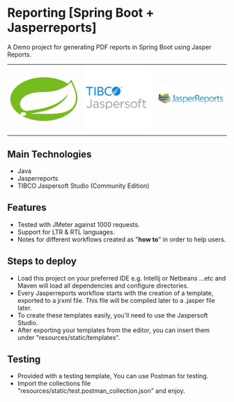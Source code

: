 # Reporting [Spring Boot + Jasperreports]
  
A Demo project for generating PDF reports in Spring Boot using Jasper Reports.  

<p align="center">
  <table>
    <tr>
      <td><img src="src/main/resources/static/images/spring.svg" width="200" height="100"/></td>
      <td><img src="src/main/resources/static/images/jaspersoft-tibco.png" width="200"/></td>
      <td><img src="src/main/resources/static/images/jasper-reports.png" width="200"/></td>
    </tr>
  </table>
</p>  

## Main Technologies  
- Java
- Jasperreports
- TIBCO Jaspersoft Studio (Community Edition)  

## Features
- Tested with JMeter against 1000 requests.  
- Support for LTR & RTL languages.
- Notes for different workflows created as "**how to**" in order to help users.

## Steps to deploy
- Load this project on your preferred IDE e.g. Intellij or Netbeans ...etc and Maven will load all dependencies
  and configure directories.    
- Every Jasperreports workflow starts with the creation of a template, exported to a jrxml file.
  This file will be compiled later to a .jasper file later.   
- To create these templates easily, you'll need to use the Jaspersoft Studio.
- After exporting your templates from the editor, you can insert them under 
  "resources/static/templates".    
## Testing
- Provided with a testing template, You can use Postman for testing.  
- Import the collections file "resources/static/test.postman_collection.json" and enjoy.
 
 
